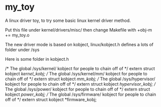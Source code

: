 # my_toy
A linux driver toy, to try some basic linux kernel driver method.

Put this file under kernel/drivers/misc/
then change Makefile with +obj-m += my_toy.o


The new driver mode is based on kobject, linux/kobject.h defines a lots of folder under /sys

Here is some folder in kobject.h

/* The global /sys/kernel/ kobject for people to chain off of */
extern struct kobject *kernel_kobj;
/* The global /sys/kernel/mm/ kobject for people to chain off of */
extern struct kobject *mm_kobj;
/* The global /sys/hypervisor/ kobject for people to chain off of */
extern struct kobject *hypervisor_kobj;
/* The global /sys/power/ kobject for people to chain off of */
extern struct kobject *power_kobj;
/* The global /sys/firmware/ kobject for people to chain off of */
extern struct kobject *firmware_kobj;
